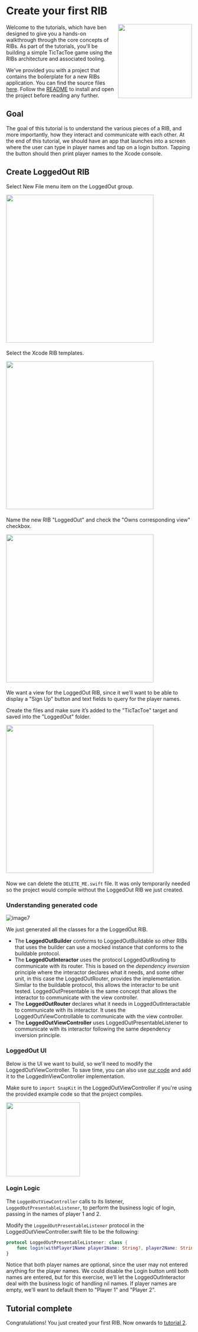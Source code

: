 # Create your first RIB

<img align="right" src="https://github.com/uber/ribs/blob/assets/tutorial_assets/ios/tutorial1-create-a-rib/images/image1.jpg" width="200" />

Welcome to the tutorials, which have ben designed to give you a hands-on walkthrough through the core concepts of RIBs. As part of the tutorials, you'll be building a simple TicTacToe game using the RIBs architecture and associated tooling. 

We've provided you with a project that contains the boilerplate for a new RIBs application. You can find the source files [here](https://github.com/uber/RIBs/tree/master/ios/tutorials/tutorial1). Follow the [README](https://github.com/uber/RIBs/tree/master/ios/tutorials/tutorial1/README.md) to install and open the project before reading any further.

## Goal

The goal of this tutorial is to understand the various pieces of a RIB, and more importantly, how they interact and communicate with each other. At the end of this tutorial, we should have an app that launches into a screen where the user can type in player names and tap on a login button. Tapping the button should then print player names to the Xcode console.

## Create LoggedOut RIB

Select New File menu item on the LoggedOut group.

<img src="https://github.com/uber/ribs/blob/assets/tutorial_assets/ios/tutorial1-create-a-rib/images/image2.jpg" width="400" />  


#### 
Select the Xcode RIB templates.

<img src="https://github.com/uber/ribs/blob/assets/tutorial_assets/ios/tutorial1-create-a-rib/images/image3.jpg" width="400" />   

#### 
Name the new RIB "LoggedOut" and check the "Owns corresponding view" checkbox.
 
<img src="https://github.com/uber/ribs/blob/assets/tutorial_assets/ios/tutorial1-create-a-rib/images/image4.jpg" width="400" />   

#### 
We want a view for the LoggedOut RIB, since it we'll want to be able to display a "Sign Up" button and text fields to query for the player names. 

Create the files and make sure it’s added to the "TicTacToe" target and saved into the "LoggedOut" folder. 
 
<img src="https://github.com/uber/ribs/blob/assets/tutorial_assets/ios/tutorial1-create-a-rib/images/image5.jpg" width="400" /> 

#### 
Now we can delete the `DELETE_ME.swift` file. It was only temporarily needed so the project would compile without the LoggedOut RIB we just created.  

### Understanding generated code

![image7](https://github.com/uber/ribs/blob/assets/tutorial_assets/ios/tutorial1-create-a-rib/images/image7.jpg)

We just generated all the classes for a the LoggedOut RIB.

* The **LoggedOutBuilder** conforms to LoggedOutBuildable so other RIBs that uses the builder can use a mocked instance that conforms to the buildable protocol.
* The **LoggedOutInteractor** uses the protocol LoggedOutRouting to communicate with its router. This is based on the _dependency inversion_ principle where the interactor declares what it needs, and some other unit, in this case the LoggedOutRouter, provides the implementation. Similar to the buildable protocol, this allows the interactor to be unit tested. LoggedOutPresentable is the same concept that allows the interactor to communicate with the view controller.
* The **LoggedOutRouter** declares what it needs in LoggedOutInteractable to communicate with its interactor. It uses the LoggedOutViewControllable to communicate with the view controller.
* The **LoggedOutViewController** uses LoggedOutPresentableListener to communicate with its interactor following the same dependency inversion principle.

### LoggedOut UI

Below is the UI we want to build, so we'll need to modify the LoggedOutViewController. To save time, you can also use [our code](https://github.com/uber/ribs/blob/assets/tutorial_assets/ios/tutorial1-create-a-rib/source/source1.swift?raw=true) and add it to the LoggedInViewController implementation. 

Make sure to `import SnapKit` in the LoggedOutViewController if you're using the provided example code so that the project compiles.

<img src="https://github.com/uber/ribs/blob/assets/tutorial_assets/ios/tutorial1-create-a-rib/images/image1.jpg" width="200" />


### Login Logic

The `LoggedOutViewController` calls to its listener, `LoggedOutPresentableListener`, to perform the business logic of login, passing in the names of player 1 and 2.

Modify the `LoggedOutPresentableListener` protocol in the LoggedOutViewController.swift file to be the following:

```swift
protocol LoggedOutPresentableListener: class {
    func login(withPlayer1Name player1Name: String?, player2Name: String?)
}
```

Notice that both player names are optional, since the user may not entered anything for the player names. We could disable the Login button until both names are entered, but for this exercise, we’ll let the LoggedOutInteractor deal with the business logic of handling nil names. If player names are empty, we'll want to default them to "Player 1" and "Player 2".

## Tutorial complete
Congratulations! You just created your first RIB. Now onwards to [tutorial 2](iOS-Tutorial-2).